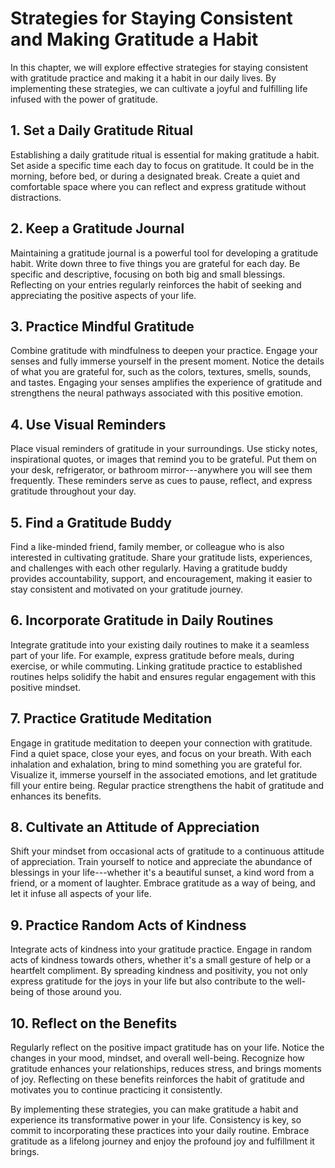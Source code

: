 Strategies for Staying Consistent and Making Gratitude a Habit
=======================================================================

In this chapter, we will explore effective strategies for staying consistent with gratitude practice and making it a habit in our daily lives. By implementing these strategies, we can cultivate a joyful and fulfilling life infused with the power of gratitude.

**1. Set a Daily Gratitude Ritual**
-----------------------------------

Establishing a daily gratitude ritual is essential for making gratitude a habit. Set aside a specific time each day to focus on gratitude. It could be in the morning, before bed, or during a designated break. Create a quiet and comfortable space where you can reflect and express gratitude without distractions.

**2. Keep a Gratitude Journal**
-------------------------------

Maintaining a gratitude journal is a powerful tool for developing a gratitude habit. Write down three to five things you are grateful for each day. Be specific and descriptive, focusing on both big and small blessings. Reflecting on your entries regularly reinforces the habit of seeking and appreciating the positive aspects of your life.

**3. Practice Mindful Gratitude**
---------------------------------

Combine gratitude with mindfulness to deepen your practice. Engage your senses and fully immerse yourself in the present moment. Notice the details of what you are grateful for, such as the colors, textures, smells, sounds, and tastes. Engaging your senses amplifies the experience of gratitude and strengthens the neural pathways associated with this positive emotion.

**4. Use Visual Reminders**
---------------------------

Place visual reminders of gratitude in your surroundings. Use sticky notes, inspirational quotes, or images that remind you to be grateful. Put them on your desk, refrigerator, or bathroom mirror---anywhere you will see them frequently. These reminders serve as cues to pause, reflect, and express gratitude throughout your day.

**5. Find a Gratitude Buddy**
-----------------------------

Find a like-minded friend, family member, or colleague who is also interested in cultivating gratitude. Share your gratitude lists, experiences, and challenges with each other regularly. Having a gratitude buddy provides accountability, support, and encouragement, making it easier to stay consistent and motivated on your gratitude journey.

**6. Incorporate Gratitude in Daily Routines**
----------------------------------------------

Integrate gratitude into your existing daily routines to make it a seamless part of your life. For example, express gratitude before meals, during exercise, or while commuting. Linking gratitude practice to established routines helps solidify the habit and ensures regular engagement with this positive mindset.

**7. Practice Gratitude Meditation**
------------------------------------

Engage in gratitude meditation to deepen your connection with gratitude. Find a quiet space, close your eyes, and focus on your breath. With each inhalation and exhalation, bring to mind something you are grateful for. Visualize it, immerse yourself in the associated emotions, and let gratitude fill your entire being. Regular practice strengthens the habit of gratitude and enhances its benefits.

**8. Cultivate an Attitude of Appreciation**
--------------------------------------------

Shift your mindset from occasional acts of gratitude to a continuous attitude of appreciation. Train yourself to notice and appreciate the abundance of blessings in your life---whether it's a beautiful sunset, a kind word from a friend, or a moment of laughter. Embrace gratitude as a way of being, and let it infuse all aspects of your life.

**9. Practice Random Acts of Kindness**
---------------------------------------

Integrate acts of kindness into your gratitude practice. Engage in random acts of kindness towards others, whether it's a small gesture of help or a heartfelt compliment. By spreading kindness and positivity, you not only express gratitude for the joys in your life but also contribute to the well-being of those around you.

**10. Reflect on the Benefits**
-------------------------------

Regularly reflect on the positive impact gratitude has on your life. Notice the changes in your mood, mindset, and overall well-being. Recognize how gratitude enhances your relationships, reduces stress, and brings moments of joy. Reflecting on these benefits reinforces the habit of gratitude and motivates you to continue practicing it consistently.

By implementing these strategies, you can make gratitude a habit and experience its transformative power in your life. Consistency is key, so commit to incorporating these practices into your daily routine. Embrace gratitude as a lifelong journey and enjoy the profound joy and fulfillment it brings.
